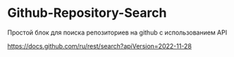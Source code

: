 # Github-Repository-Search
Простой блок для поиска репозиториев на github с использованием API 

https://docs.github.com/ru/rest/search?apiVersion=2022-11-28




